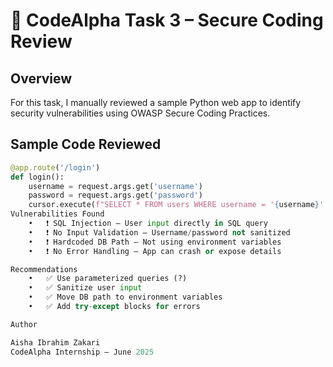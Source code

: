 # 🔐 CodeAlpha Task 3 – Secure Coding Review

## Overview
For this task, I manually reviewed a sample Python web app to identify security vulnerabilities using OWASP Secure Coding Practices.

## Sample Code Reviewed

```python
@app.route('/login')
def login():
    username = request.args.get('username')
    password = request.args.get('password')
    cursor.execute(f"SELECT * FROM users WHERE username = '{username}' AND password = '{password}'")
Vulnerabilities Found
	•	❗ SQL Injection – User input directly in SQL query
	•	❗ No Input Validation – Username/password not sanitized
	•	❗ Hardcoded DB Path – Not using environment variables
	•	❗ No Error Handling – App can crash or expose details

Recommendations
	•	✅ Use parameterized queries (?)
	•	✅ Sanitize user input
	•	✅ Move DB path to environment variables
	•	✅ Add try-except blocks for errors

Author

Aisha Ibrahim Zakari
CodeAlpha Internship – June 2025

